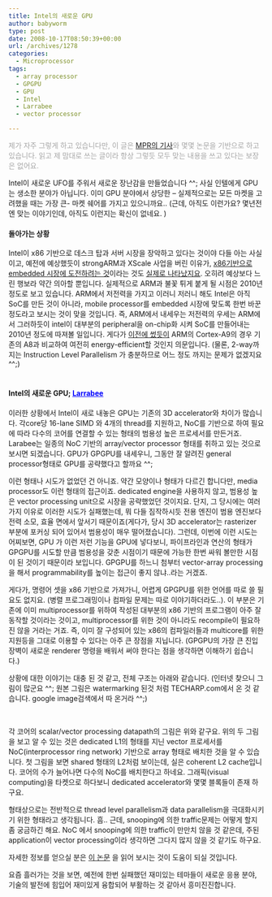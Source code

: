 ```yaml
---
title: Intel의 새로운 GPU
author: babyworm
type: post
date: 2008-10-17T08:50:39+00:00
url: /archives/1278
categories:
  - Microprocessor
tags:
  - array processor
  - GPGPU
  - GPU
  - Intel
  - Larrabee
  - vector processor

---
```

<SPAN style="COLOR: #a6a6a6">제가 자주 그렇게 하고 있습니다만, 이 글은 <A href="http://www.mdronline.com/mpr/h/2008/0929/223901.html">MPR의 기사</A>와 몇몇 논문을 기반으로 하고 있습니다. 읽고 제 맘대로 쓰는 글이라 항상 그렇듯 모두 맞는 내용을 쓰고 있다는 보장은 없어요. </SPAN>

  
  


Intel이 새로운 UFO를 주워서 새로운 장난감을 만들었습니다 ^^; 사실 인텔에게 GPU는 생소한 분야가 아닙니다. 이미 GPU 분야에서 상당한 – 실제적으로는 모든 마켓을 고려했을 때는 가장 큰- 마켓 쉐어를 가지고 있으니까요.. (근데, 아직도 이런가요? 몇년전엔 맞는 이야기인데, 아직도 이런지는 확신이 없네요. ) 

  
  


#### 돌아가는 상황 

  


Intel이 x86 기반으로 데스크 탑과 서버 시장을 장악하고 있다는 것이야 다들 아는 사실이고, 예전에 예상했듯이 strongARM과 XScale 사업을 버린 이유가, [x86기반으로 embedded 시장에 도전하려는 것][1]이라는 것도 [실제로 나타났지요][2]. 오히려 예상보다 느린 행보라 약간 의아할 뿐입니다. 실제적으로 ARM과 불꽃 튀게 붙게 될 시점은 2010년 정도로 보고 있습니다. ARM에서 저전력을 가지고 이러니 저러니 해도 Intel은 아직 SoC를 만든 것이 아니라, mobile processor를 embedded 시장에 맞도록 한번 바꾼 정도라고 보시는 것이 맞을 것입니다. 즉, ARM에서 내세우는 저전력의 우세는 ARM에서 그러하듯이 intel이 대부분의 peripheral을 on-chip화 시켜 SoC를 만들어내는 2010년 정도에 따져볼 일입니다. 게다가 [이전에 썼듯이][3] ARM의 Cortex-A9의 경우 기존의 A8과 비교하여 여전히 energy-efficient할 것인지 의문입니다. (물론, 2-way까지는 Instruction Level Parallelism 가 충분하므로 어느 정도 까지는 문제가 없겠지요 ^^;) 

  
  


#  


#### Intel의 새로운 GPU; [<SPAN style="COLOR: blue; TEXT-DECORATION: underline">Larrabee</SPAN>][4] 

  


이러한 상황에서 Intel이 새로 내놓은 GPU는 기존의 3D accelerator와 차이가 많습니다. 각core당 16-lane SIMD 와 4개의 thread를 지원하고, NoC를 기반으로 하여 필요에 따라 다수의 코어를 연결할 수 있는 형태의 범용성 높은 프로세서를 만든거죠. Larabee는 일종의 NoC 기반의 array/vector processor 형태를 취하고 있는 것으로 보시면 되겠습니다. GPU가 GPGPU를 내세우니, 그동안 잘 알려진 general processor형태로 GPU를 공략했다고 할까요 ^^; 

  


이런 형태나 시도가 없었던 건 아니죠. 약간 모양이나 형태가 다르긴 합니다만, media processor도 이런 형태의 접근이죠. dedicated engine을 사용하지 않고, 범용성 높은 vector processing unit으로 시장을 공략했었던 것이지요. 단지, 그 당시에는 여러가지 이유로 이러한 시도가 실패했는데, 뭐 다들 짐작하시듯 전용 엔진이 범용 엔진보다 전력 소모, 효율 면에서 앞서기 때문이죠(게다가, 당시 3D accelerator는 rasterizer 부분에 포커싱 되어 있어서 범용성이 매우 떨어졌습니다). 그런데, 이번에 이런 시도는 어찌보면, GPU 가 이런 저런 기능을 GPU에 넣다보니, 파이프라인과 연산의 형태가 GPGPU를 시도할 만큼 범용성을 갖춘 시점이기 때문에 가능한 한번 싸워 볼만한 시점이 된 것이기 때문이라 보입니다. GPGPU를 하느니 첨부터 vector-array processing을 해서 programmability를 높이는 접근이 좋지 않냐..라는 거겠죠. 

  


게다가, 명령어 셋을 x86 기반으로 가져가니, 어렵게 GPGPU를 위한 언어를 따로 쓸 필요도 없지요. (병렬 프로그래밍이나 컴파일 문제는 따로 이야기하더라도..). 이 부분은 기존에 이미 multiprocessor를 위하여 작성된 대부분의 x86 기반의 프로그램이 아주 잘 동작할 것이라는 것이고, multiprocessor를 위한 것이 아니라도 recompile이 필요하진 않을 거라는 거죠. 즉, 이미 잘 구성되어 있는 x86의 컴파일러들과 multicore를 위한 지원등을 그대로 이용할 수 있다는 아주 큰 장점을 지닙니다. (GPGPU의 가장 큰 진입 장벽이 새로운 renderer 명령을 배워서 써야 한다는 점을 생각하면 이해하기 쉽습니다.) 

  
  


상황에 대한 이야기는 대충 된 것 같고, 전체 구조는 아래와 같습니다. (인터넷 찾으니 그림이 많군요 ^^; 원본 그림은 watermarking 된것 처럼 TECHARP.com에서 온 것 같습니다. google image검색에서 따 온거라 ^^;) 

  


<IMG alt="" src="https://i0.wp.com/babyworm.net/wordpress/wp-content/uploads/1/cfile22.uf.1669E44C4D6A7AFB2153E2.jpg?w=625" data-recalc-dims="1" /> 

  


<IMG alt="" src="https://i0.wp.com/babyworm.net/wordpress/wp-content/uploads/1/cfile8.uf.1658CB4A4D6A7AFB23EF67.jpg?w=625" data-recalc-dims="1" /> 

  


각 코어의 scalar/vector processing datapath의 그림은 위와 같구요. 위의 두 그림을 보고 알 수 있는 것은 dedicated L1의 형태를 지닌 vector 프로세서를 NoC(interprocessor ring network) 기반으로 array 형태로 배치한 것을 알 수 있습니다. 첫 그림을 보면 shared 형태의 L2처럼 보이는데, 실은 coherent L2 cache입니다. 코어의 수가 늘어나면 다수의 NoC를 배치한다고 하네요. 그래픽(visual computing)을 타켓으로 하다보니 dedicated accelerator와 몇몇 블록들이 존재 하구요. 

  


형태상으로는 전반적으로 thread level parallelism과 data parallelism을 극대화시키기 위한 형태라고 생각됩니다. 흠.. 근데, snooping에 의한 traffic문제는 어떻게 할지 좀 궁금하긴 해요. NoC 에서 snooping에 의한 traffic이 만만치 않을 것 같은데, 주된 application이 vector processing이라 생각하면 그다지 많지 않을 것 같기도 하구요. 

  
  


자세한 정보를 얻으실 분은 [이 논문][5] 을 읽어 보시는 것이 도움이 되실 것입니다. 

  
  


요즘 흘러가는 것을 보면, 예전에 한번 실패했던 재미있는 테마들이 새로운 응용 분야, 기술의 발전에 힘입어 재미있게 융합되어 부활하는 것 같아서 흥미진진합니다.

 [1]: http://babyworm.net/tatter/22
 [2]: http://babyworm.net/tatter/241
 [3]: http://babyworm.net/tatter/240
 [4]: http://en.wikipedia.org/wiki/Larrabee_(GPU)
 [5]: http://softwarecommunity.intel.com/UserFiles/en-us/File/larrabee_manycore.pdf